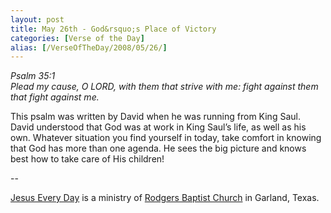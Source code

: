 ```yaml
---
layout: post
title: May 26th - God&rsquo;s Place of Victory
categories: [Verse of the Day]
alias: [/VerseOfTheDay/2008/05/26/]
---
```


_Psalm 35:1  
Plead my cause, O LORD, with them that strive with me: fight against
them that fight against me._

This psalm was written by David when he was running from King Saul.
David understood that God was at work in King Saul&rsquo;s life, as
well as his own. Whatever situation you find yourself in today, take
comfort in knowing that God has more than one agenda. He sees the big
picture and knows best how to take care of His children!

 --

<a href=http://jesuseveryday.net>Jesus Every Day</a> is a ministry of <a href=http://rodgersbaptist.net>Rodgers Baptist Church</a> in Garland, Texas.

